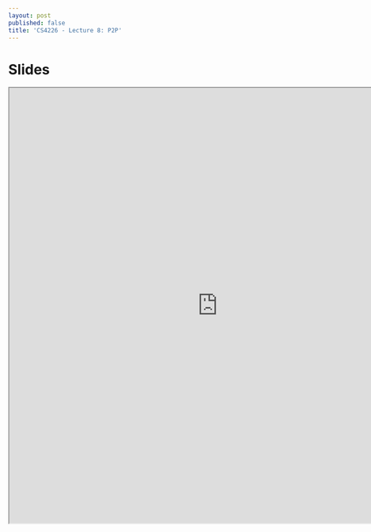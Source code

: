 ```yaml
---
layout: post
published: false
title: 'CS4226 - Lecture 8: P2P'
---
```

# Slides
<iframe src="https://drive.google.com/file/d/1OKf6ipfPzD8XIbGFijw--VhGHIE-cEWh/preview" width="840" height="880" allow="autoplay"></iframe>
